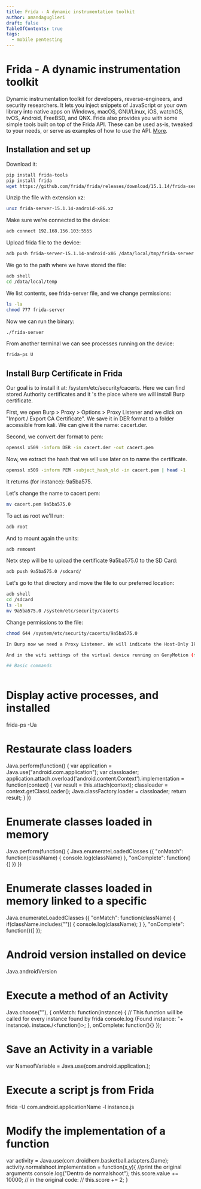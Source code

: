 ```yaml
---
title: Frida - A dynamic instrumentation toolkit 
author: amandaguglieri
draft: false
TableOfContents: true
tags:
  - mobile pentesting
---
```


# Frida - A dynamic instrumentation toolkit

Dynamic instrumentation toolkit for developers, reverse-engineers, and security researchers.  It lets you inject snippets of JavaScript or your own library into native apps on Windows, macOS, GNU/Linux, iOS, watchOS, tvOS, Android, FreeBSD, and QNX. Frida also provides you with some simple tools built on top of the Frida API. These can be used as-is, tweaked to your needs, or serve as examples of how to use the API. [More](https://frida.re/docs/home/).


## Installation and set up

Download it:

```bash
pip install frida-tools
pip install frida
wget https://github.com/frida/frida/releases/download/15.1.14/frida-server-15.1.14-android-x86.xz
```

Unzip the file with extension xz:

```bash
unxz frida-server-15.1.14-android-x86.xz
```

Make sure we're connected to the device:

```bash
adb connect 192.168.156.103:5555
```

Upload frida file to the device:

```bash
adb push frida-server-15.1.14-android-x86 /data/local/tmp/frida-server
```

We go to the path where we have stored the file:

```bash
adb shell
cd /data/local/temp
```

We list contents, see frida-server file, and we change permissions:

```bash
ls -la
chmod 777 frida-server
```

Now we can run the binary:

```bash
./frida-server
```

From another terminal we can see processes running on the device:

```bash
frida-ps U
```

## Install Burp Certificate in Frida

Our goal is to install it at: /system/etc/security/cacerts. Here we can find stored Authority certificates and it 's the place where we will install Burp certificate.

First, we open Burp > Proxy > Options > Proxy Listener and we click on "Import / Export CA Certificate". We save it in DER format to a folder accessible from kali. We can give it the name: cacert.der.

Second, we convert der format to pem:

```bash
openssl x509 -inform DER -in cacert.der -out cacert.pem
```

Now, we extract the hash that we will use later on to name the certificate.

```bash
openssl x509 -inform PEM -subject_hash_old -in cacert.pem | head -1
```

It returns (for instance): 9a5ba575.

Let's change the name to cacert.pem:

```bash
mv cacert.pem 9a5ba575.0
```

To act as root we'll run:

```bash
adb root
```

And to mount again the units:

```bash
adb remount
```

Netx step will be to upload the certificate 9a5ba575.0 to the SD Card:

```bash
adb push 9a5ba575.0 /sdcard/
```

Let's go to that directory and move the file to our preferred location:

```bash
adb shell
cd /sdcard
ls -la
mv 9a5ba575.0 /system/etc/security/cacerts
```

Change permissions to the file:

```bash
chmod 644 /system/etc/security/cacerts/9a5ba575.0

In Burp now we need a Proxy Listener. We will indicate the Host-Only IP that we have in our kali. For instance: 192.168.156.107. Port: 8080.

And in the wifi settings of the virtual device running on GenyMotion (for instance a Galaxy6), we need to indicate this same IP on Host-Only mode from our kali.

## Basic commands
 
```
# Display active processes, and installed
frida-ps -Ua


# Restaurate class loaders
Java.perform(function() {
	var application = Java.use("android.com.application");
	var classloader;
	application.attach.overload('android.content.Context').implementation = function(context) {
		var result = this.attach(context);
		classloader = context.getClassLoader();
		Java.classFactory.loader = classloader;
	return result;
	}
})

# Enumerate classes loaded in memory
Java.perform(function() {
	Java.enumerateLoadedClasses
	({
		"onMatch": function(className) {
			console.log(className)
			},
		"onComplete": function(){]
	})
})

# Enumerate classes loaded in memory linked to a specific <package>
Java.enumerateLoadedClasses
({
	"onMatch": function(className) {
		if(className.includes("<package>")) {
			console.log(className);
		}
	},
	"onComplete": function(){]
});

# Android version installed on device
Java.androidVersion

# Execute a method of an Activity
Java.choose("<Name and path of the activity>"), {
	onMatch: function(instance) {
	// This function will be called for every instance found by frida console.log (Found instance: "+ instance).
		instace.<Method name>/<function()>;
	},
	onComplete: function(){}
});

# Save an Activity in a variable
var NameofVariable = Java.use(com.android.application.<nameOfActivity>); 

# Execute a script js from Frida
frida -U com.android.applicationName -l instance.js

# Modify the implementation of a function
var activity = Java.use(com.droidhem.basketball.adapters.Game);
activity.normalshoot.implementation = function(x,y){
	//print the original arguments
	console.log("Dentro de normalshoot");
	this.score.value += 10000;
	// in the original code:
	// this.score += 2;
}




